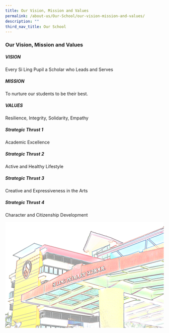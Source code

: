 ```yaml
---
title: Our Vision, Mission and Values
permalink: /about-us/Our-School/our-vision-mission-and-values/
description: ""
third_nav_title: Our School
---
```

### Our Vision, Mission and Values

##### **VISION**

Every Si Ling Pupil a Scholar who Leads and Serves

##### **MISSION**

To nurture our students to be their best.

##### **VALUES**

Resilience, Integrity, Solidarity, Empathy

  
##### **Strategic Thrust 1**

Academic Excellence

##### **Strategic Thrust 2**

Active and Healthy Lifestyle

##### **Strategic Thrust 3**

Creative and Expressiveness in the Arts

##### **Strategic Thrust 4**

Character and Citizenship Development

![School building inverted colours](/images/About%20Us/VMV.png)